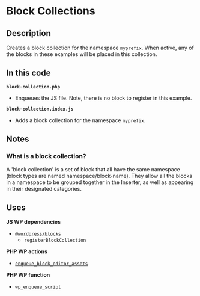 # Block Collections

## Description

Creates a block collection for the namespace `myprefix`. When active, any of the blocks in these examples will be placed in this collection.

## In this code

**`block-collection.php`**

- Enqueues the JS file. Note, there is no block to register in this example.

**`block-collection.index.js`**

- Adds a block collection for the namespace `myprefix`.

## Notes

### What is a block collection?

A 'block collection' is a set of block that all have the same namespace (block types are named namespace/block-name). They allow all the blocks in a namespace to be grouped together in the Inserter, as well as appearing in their designated categories.

## Uses

**JS WP dependencies**

- [`@wordpress/blocks`](https://developer.wordpress.org/block-editor/reference-guides/packages/packages-blocks/)
  - `registerBlockCollection`

**PHP WP actions**

- [`enqueue_block_editor_assets`](https://developer.wordpress.org/reference/hooks/enqueue_block_editor_assets/)

**PHP WP function**

- [`wp_enqueue_script`](https://developer.wordpress.org/reference/functions/wp_enqueue_script/)
